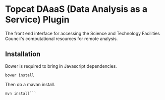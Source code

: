 
# Topcat DAaaS (Data Analysis as a Service) Plugin

The front end interface for accessing the Science and Technology Facilities Council's computational resources for remote analysis.

## Installation

Bower is required to bring in Javascript dependencies.

```cd topcat_daaas_plugin/src/main/webapp
bower install
```

Then do a mavan install.

```cd topcat_daaas_plugin/
mvn install```